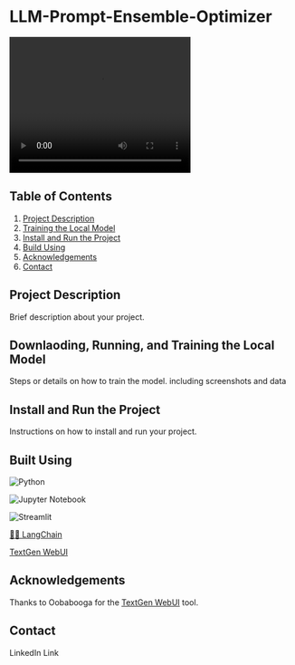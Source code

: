 # LLM-Prompt-Ensemble-Optimizer

<video width="320" height="240" controls>
  <source src="https://raw.githubusercontent.com/WilliamGhrist/LLM-Prompt-Ensemble-Optimizer-/main/Demos/Demo.webm" type="video/webm">
  Your browser does not support the video tag.
</video>

## Table of Contents
1. [Project Description](#project-description)
2. [Training the Local Model](#training-the-local-model)
3. [Install and Run the Project](#install-and-run-the-project)
4. [Build Using](#build-using)
5. [Acknowledgements](#acknowledgements)
6. [Contact](#contact)

## Project Description
Brief description about your project.

## Downlaoding, Running, and Training the Local Model

Steps or details on how to train the model.
including screenshots and data


## Install and Run the Project

Instructions on how to install and run your project.

## Built Using
![Python](https://img.shields.io/badge/Python-3776AB?style=for-the-badge&logo=python&logoColor=white)

![Jupyter Notebook](https://img.shields.io/badge/jupyter-%23FA0F00.svg?style=for-the-badge&logo=jupyter&logoColor=white)

![Streamlit](https://img.shields.io/badge/Streamlit-FF4B4B?style=for-the-badge&logo=streamlit&logoColor=white)

[🦜️🔗 LangChain](https://github.com/langchain-ai/langchain#%EF%B8%8F-langchain)

[TextGen WebUI](https://github.com/oobabooga/text-generation-webui)

## Acknowledgements
Thanks to Oobabooga for the [TextGen WebUI](https://github.com/oobabooga/text-generation-webui) tool.

## Contact
LinkedIn Link